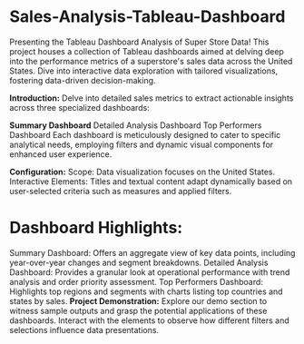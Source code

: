 # Sales-Analysis-Tableau-Dashboard
 Presenting the Tableau Dashboard Analysis of Super Store Data! This project houses a collection of Tableau dashboards aimed at delving deep into the performance metrics of a superstore's sales data across the United States. Dive into interactive data exploration with tailored visualizations, fostering data-driven decision-making.

**Introduction:**
Delve into detailed sales metrics to extract actionable insights across three specialized dashboards:

**Summary Dashboard**
Detailed Analysis Dashboard
Top Performers Dashboard
Each dashboard is meticulously designed to cater to specific analytical needs, employing filters and dynamic visual components for enhanced user experience.

**Configuration:**
Scope: Data visualization focuses on the United States.
Interactive Elements: Titles and textual content adapt dynamically based on user-selected criteria such as measures and applied filters.

# Dashboard Highlights:

Summary Dashboard: Offers an aggregate view of key data points, including year-over-year changes and segment breakdowns.
Detailed Analysis Dashboard: Provides a granular look at operational performance with trend analysis and order priority assessment.
Top Performers Dashboard: Highlights top regions and segments with charts listing top countries and states by sales.
**Project Demonstration:**
Explore our demo section to witness sample outputs and grasp the potential applications of these dashboards. Interact with the elements to observe how different filters and selections influence data presentations.

